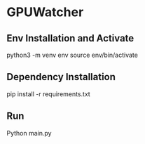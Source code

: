 # GPUWatcher

## Env Installation and Activate
python3 -m venv env
source env/bin/activate

## Dependency Installation
pip install -r requirements.txt

## Run
Python main.py
